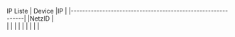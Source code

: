 
IP Liste
| Device                  |IP                                 |
|-------------------------------------------------------------|
|NetzID                   |       
|
|
|
|
|
|
|
|
|
